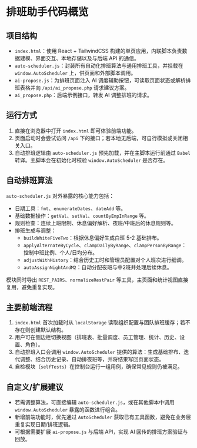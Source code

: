# 排班助手代码概览

## 项目结构
- `index.html`：使用 React + TailwindCSS 构建的单页应用，内联脚本负责数据建模、界面交互、本地存储以及与后端 API 的通信。
- `auto-scheduler.js`：封装所有自动化排班算法与通用排班工具，并挂载在 `window.AutoScheduler` 上，供页面和外部脚本调用。
- `ai-propose.js`：为排班页面注入 AI 调度辅助按钮，可读取页面状态或解析排班表格并向 `/api/ai_propose.php` 请求建议方案。
- `ai_propose.php`：后端示例接口，转发 AI 调整排班的请求。

## 运行方式
1. 直接在浏览器中打开 `index.html` 即可体验前端功能。
2. 页面启动时会尝试访问 `/api` 下的接口；若本地无后端，可自行模拟或关闭相关入口。
3. 自动排班逻辑由 `auto-scheduler.js` 预先加载，并在主脚本运行前通过 `Babel` 转译。主脚本会在初始化时校验 `window.AutoScheduler` 是否存在。

## 自动排班算法
`auto-scheduler.js` 对外暴露的核心能力包括：
- 日期工具：`fmt`、`enumerateDates`、`dateAdd` 等。
- 基础数据操作：`getVal`、`setVal`、`countByEmpInRange` 等。
- 规则检查：连续上班限制、休息偏好解析、夜班/中班后的休息规则等。
- 排班生成与调整：
  - `buildWhiteFiveTwo`：根据休息偏好生成白班 5-2 基础排布。
  - `applyAlternateByCycle`、`clampDailyByRange`、`clampPersonByRange`：控制中班比例、个人/日均分布。
  - `adjustWithHistory`：结合历史工时和管理员配置对个人班次进行细调。
  - `autoAssignNightAndM2`：自动分配夜班与中2班并处理后续休息。

模块同时导出 `REST_PAIRS`、`normalizeRestPair` 等工具，主页面和统计视图直接复用，避免重复实现。

## 主要前端流程
1. `index.html` 首次加载时从 `localStorage` 读取组织配置与团队排班缓存；若不存在则创建默认结构。
2. 用户可在侧边栏切换视图（排班表、批量调度、员工管理、统计、历史、设置、角色）。
3. 自动排班入口会调用 `window.AutoScheduler` 提供的算法：生成基础排布、迭代调整、结合历史记录、自动排夜班等，并将结果写回页面状态。
4. 自检模块（`selfTests`）在控制台运行一组用例，确保常见规则仍被满足。

## 自定义/扩展建议
- 若需调整算法，可直接编辑 `auto-scheduler.js`，或在其他脚本中调用 `window.AutoScheduler` 暴露的函数进行组合。
- 新增前端功能时，优先通过 `AutoScheduler` 获取已有工具函数，避免在业务层重复实现日期/排班逻辑。
- 可根据需要扩展 `ai-propose.js` 与后端 API，实现 AI 回传的排班方案验证与回放。

